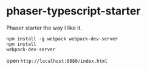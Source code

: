phaser-typescript-starter
=========================

Phaser starter the way I like it.

```
npm install -g webpack webpack-dev-server
npm install
webpack-dev-server
```

open `http://localhost:8080/index.html`